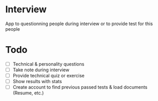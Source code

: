 # Interview
App to questionning people during interview or to provide test for this people

# Todo
- [ ] Technical & personality questions
- [ ] Take note during interview
- [ ] Provide technical quiz or exercise
- [ ] Show results with stats
- [ ] Create account to find previous passed tests & load documents (Resume, etc.)
